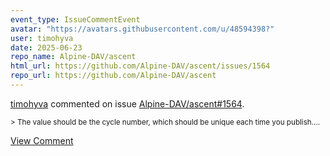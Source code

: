 ```yaml
---
event_type: IssueCommentEvent
avatar: "https://avatars.githubusercontent.com/u/48594398?"
user: timohyva
date: 2025-06-23
repo_name: Alpine-DAV/ascent
html_url: https://github.com/Alpine-DAV/ascent/issues/1564
repo_url: https://github.com/Alpine-DAV/ascent
---
```


<a href='https://github.com/timohyva' target='_blank'>timohyva</a> commented on issue <a href='https://github.com/Alpine-DAV/ascent/issues/1564' target='_blank'>Alpine-DAV/ascent#1564</a>.

<small>> The value should be the cycle number, which should be unique each time you publish....</small>

<a href='https://github.com/Alpine-DAV/ascent/issues/1564' target='_blank'>View Comment</a>